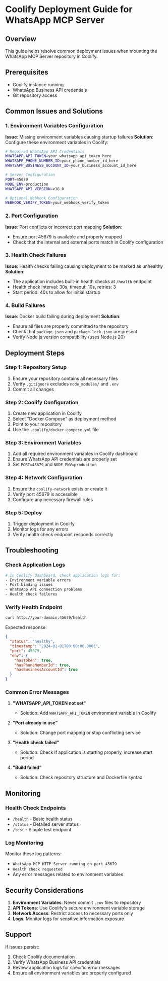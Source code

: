 # Coolify Deployment Guide for WhatsApp MCP Server

## Overview
This guide helps resolve common deployment issues when mounting the WhatsApp MCP Server repository in Coolify.

## Prerequisites
- Coolify instance running
- WhatsApp Business API credentials
- Git repository access

## Common Issues and Solutions

### 1. Environment Variables Configuration

**Issue**: Missing environment variables causing startup failures
**Solution**: Configure these environment variables in Coolify:

```bash
# Required WhatsApp API Credentials
WHATSAPP_API_TOKEN=your_whatsapp_api_token_here
WHATSAPP_PHONE_NUMBER_ID=your_phone_number_id_here
WHATSAPP_BUSINESS_ACCOUNT_ID=your_business_account_id_here

# Server Configuration
PORT=45679
NODE_ENV=production
WHATSAPP_API_VERSION=v18.0

# Optional Webhook Configuration
WEBHOOK_VERIFY_TOKEN=your_webhook_verify_token
```

### 2. Port Configuration

**Issue**: Port conflicts or incorrect port mapping
**Solution**: 
- Ensure port 45679 is available and properly mapped
- Check that the internal and external ports match in Coolify configuration

### 3. Health Check Failures

**Issue**: Health checks failing causing deployment to be marked as unhealthy
**Solution**: 
- The application includes built-in health checks at `/health` endpoint
- Health check interval: 30s, timeout: 10s, retries: 3
- Start period: 40s to allow for initial startup

### 4. Build Failures

**Issue**: Docker build failing during deployment
**Solution**:
- Ensure all files are properly committed to the repository
- Check that `package.json` and `package-lock.json` are present
- Verify Node.js version compatibility (uses Node.js 20)

## Deployment Steps

### Step 1: Repository Setup
1. Ensure your repository contains all necessary files
2. Verify `.gitignore` excludes `node_modules/` and `.env`
3. Commit all changes

### Step 2: Coolify Configuration
1. Create new application in Coolify
2. Select "Docker Compose" as deployment method
3. Point to your repository
4. Use the `.coolify/docker-compose.yml` file

### Step 3: Environment Variables
1. Add all required environment variables in Coolify dashboard
2. Ensure WhatsApp API credentials are properly set
3. Set `PORT=45679` and `NODE_ENV=production`

### Step 4: Network Configuration
1. Ensure the `coolify-network` exists or create it
2. Verify port 45679 is accessible
3. Configure any necessary firewall rules

### Step 5: Deploy
1. Trigger deployment in Coolify
2. Monitor logs for any errors
3. Verify health check endpoint responds correctly

## Troubleshooting

### Check Application Logs
```bash
# In Coolify dashboard, check application logs for:
- Environment variable errors
- Port binding issues
- WhatsApp API connection problems
- Health check failures
```

### Verify Health Endpoint
```bash
curl http://your-domain:45679/health
```

Expected response:
```json
{
  "status": "healthy",
  "timestamp": "2024-01-01T00:00:00.000Z",
  "port": 45679,
  "env": {
    "hasToken": true,
    "hasPhoneNumberId": true,
    "hasBusinessAccountId": true
  }
}
```

### Common Error Messages

1. **"WHATSAPP_API_TOKEN not set"**
   - Solution: Add `WHATSAPP_API_TOKEN` environment variable in Coolify

2. **"Port already in use"**
   - Solution: Change port mapping or stop conflicting service

3. **"Health check failed"**
   - Solution: Check if application is starting properly, increase start period

4. **"Build failed"**
   - Solution: Check repository structure and Dockerfile syntax

## Monitoring

### Health Check Endpoints
- `/health` - Basic health status
- `/status` - Detailed server status
- `/test` - Simple test endpoint

### Log Monitoring
Monitor these log patterns:
- `WhatsApp MCP HTTP Server running on port 45679`
- `Health check requested`
- Any error messages related to environment variables

## Security Considerations

1. **Environment Variables**: Never commit `.env` files to repository
2. **API Tokens**: Use Coolify's secure environment variable storage
3. **Network Access**: Restrict access to necessary ports only
4. **Logs**: Monitor logs for sensitive information exposure

## Support

If issues persist:
1. Check Coolify documentation
2. Verify WhatsApp Business API credentials
3. Review application logs for specific error messages
4. Ensure all environment variables are properly configured 